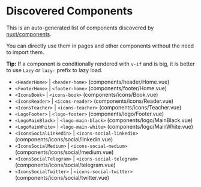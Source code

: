 # Discovered Components

This is an auto-generated list of components discovered by [nuxt/components](https://github.com/nuxt/components).

You can directly use them in pages and other components without the need to import them.

**Tip:** If a component is conditionally rendered with `v-if` and is big, it is better to use `Lazy` or `lazy-` prefix to lazy load.

- `<HeaderHome>` | `<header-home>` (components/header/Home.vue)
- `<FooterHome>` | `<footer-home>` (components/footer/Home.vue)
- `<IconsBook>` | `<icons-book>` (components/icons/Book.vue)
- `<IconsReader>` | `<icons-reader>` (components/icons/Reader.vue)
- `<IconsTeacher>` | `<icons-teacher>` (components/icons/Teacher.vue)
- `<LogoFooter>` | `<logo-footer>` (components/logo/Footer.vue)
- `<LogoMainBlack>` | `<logo-main-black>` (components/logo/MainBlack.vue)
- `<LogoMainWhite>` | `<logo-main-white>` (components/logo/MainWhite.vue)
- `<IconsSocialLinkedin>` | `<icons-social-linkedin>` (components/icons/social/linkedin.vue)
- `<IconsSocialMedium>` | `<icons-social-medium>` (components/icons/social/medium.vue)
- `<IconsSocialTelegram>` | `<icons-social-telegram>` (components/icons/social/telegram.vue)
- `<IconsSocialTwitter>` | `<icons-social-twitter>` (components/icons/social/twitter.vue)
